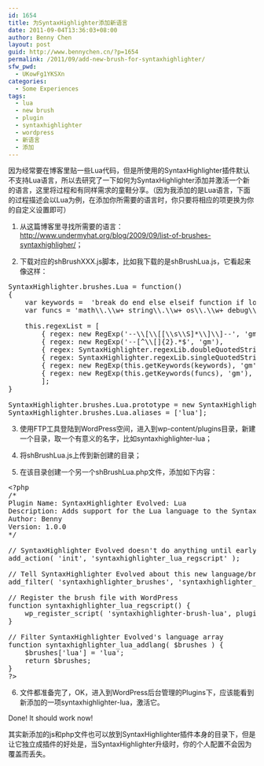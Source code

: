 ```yaml
---
id: 1654
title: 为SyntaxHighlighter添加新语言
date: 2011-09-04T13:36:03+08:00
author: Benny Chen
layout: post
guid: http://www.bennychen.cn/?p=1654
permalink: /2011/09/add-new-brush-for-syntaxhighlighter/
sfw_pwd:
  - UKowFg1YKSXn
categories:
  - Some Experiences
tags:
  - lua
  - new brush
  - plugin
  - syntaxhighlighter
  - wordpress
  - 新语言
  - 添加
---
```

因为经常要在博客里贴一些Lua代码，但是所使用的SyntaxHighlighter插件默认不支持Lua语言，所以去研究了一下如何为SyntaxHighlighter添加并激活一个新的语言，这里将过程和有同样需求的童鞋分享。（因为我添加的是Lua语言，下面的过程描述会以Lua为例，在添加你所需要的语言时，你只要将相应的项更换为你的自定义设置即可）

1. 从这篇博客里寻找所需要的语言：<http://www.undermyhat.org/blog/2009/09/list-of-brushes-syntaxhighligher/>；
  
2. 下载对应的shBrushXXX.js脚本，比如我下载的是shBrushLua.js，它看起来像这样：

<pre class="brush: jscript; collapse: true; light: false; title: ; toolbar: true; notranslate" title="">SyntaxHighlighter.brushes.Lua = function()
{
	var keywords =	'break do end else elseif function if local nil not or repeat return and then until while this';
	var funcs = 'math\\.\\w+ string\\.\\w+ os\\.\\w+ debug\\.\\w+ io\\.\\w+ error fopen dofile coroutine\\.\\w+ arg getmetatable ipairs loadfile loadlib loadstring longjmp print rawget rawset seek setmetatable assert tonumber tostring';

	this.regexList = [
		{ regex: new RegExp('--\\[\\[[\\s\\S]*\\]\\]--', 'gm'),		css: 'comments' },
		{ regex: new RegExp('--[^\\[]{2}.*$', 'gm'),			    css: 'comments' },	// one line comments
		{ regex: SyntaxHighlighter.regexLib.doubleQuotedString,     css: 'string' },    // strings
		{ regex: SyntaxHighlighter.regexLib.singleQuotedString,     css: 'string' },    // strings
		{ regex: new RegExp(this.getKeywords(keywords), 'gm'),		css: 'keyword' },	// keyword
		{ regex: new RegExp(this.getKeywords(funcs), 'gm'),		    css: 'func' },		// functions
		];
}

SyntaxHighlighter.brushes.Lua.prototype	= new SyntaxHighlighter.Highlighter();
SyntaxHighlighter.brushes.Lua.aliases = ['lua'];
</pre>

3. 使用FTP工具登陆到WordPress空间，进入到wp-content/plugins目录，新建一个目录，取一个有意义的名字，比如syntaxhighlighter-lua；
  
4. 将shBrushLua.js上传到新创建的目录；
  
5. 在该目录创建一个另一个shBrushLua.php文件，添加如下内容：

<pre class="brush: php; title: ; notranslate" title="">&lt;?php
/*
Plugin Name: SyntaxHighlighter Evolved: Lua 
Description: Adds support for the Lua language to the SyntaxHighlighter Evolved plugin.
Author: Benny 
Version: 1.0.0
*/
 
// SyntaxHighlighter Evolved doesn't do anything until early in the "init" hook, so best to wait until after that
add_action( 'init', 'syntaxhighlighter_lua_regscript' );
 
// Tell SyntaxHighlighter Evolved about this new language/brush
add_filter( 'syntaxhighlighter_brushes', 'syntaxhighlighter_lua_addlang' );
 
// Register the brush file with WordPress
function syntaxhighlighter_lua_regscript() {
    wp_register_script( 'syntaxhighlighter-brush-lua', plugins_url( 'shBrushLua.js', __FILE__ ), array('syntaxhighlighter-core'), '1.1.1' );
}
 
// Filter SyntaxHighlighter Evolved's language array
function syntaxhighlighter_lua_addlang( $brushes ) {
    $brushes['lua'] = 'lua';
    return $brushes;
}
?&gt;
</pre>

6. 文件都准备完了，OK，进入到WordPress后台管理的Plugins下，应该能看到新添加的一项syntaxhighlighter-lua，激活它。

Done! It should work now!

其实新添加的js和php文件也可以放到SyntaxHighlighter插件本身的目录下，但是让它独立成插件的好处是，当SyntaxHighlighter升级时，你的个人配置不会因为覆盖而丢失。